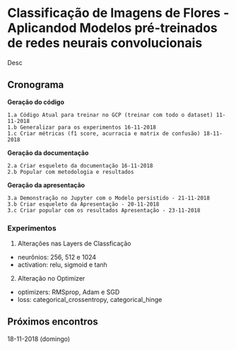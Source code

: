# Classificação de Imagens de Flores - Aplicandod Modelos pré-treinados de redes neurais convolucionais

Desc

## Cronograma

**Geração do código**

    1.a Código Atual para treinar no GCP (treinar com todo o dataset) 11-11-2018
    1.b Generalizar para os experimentos 16-11-2018
    1.c Criar métricas (f1 score, acurracia e matrix de confusão) 18-11-2018

**Geração da documentação**

    2.a Criar esqueleto da documentação 16-11-2018
    2.b Popular com metodologia e resultados

**Geração da apresentação**

    3.a Demonstração no Jupyter com o Modelo persistido - 21-11-2018
    3.b Criar esqueleto da Apresentação - 20-11-2018
    3.c Criar popular com os resultados Apresentação - 23-11-2018

### Experimentos

1. Alterações nas Layers de Classficação
* neurônios: 256, 512 e 1024
* activation: relu, sigmoid e tanh
 
2. Alteração no Optimizer
* optimizers: RMSprop, Adam e SGD
* loss: categorical_crossentropy, categorical_hinge

## Próximos encontros

18-11-2018 (domingo)
